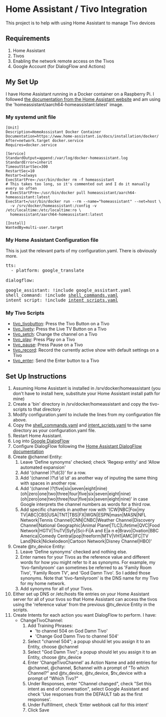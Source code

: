 # Home Assistant / Tivo Integration

This project is to help with using Home Assistant to manage Tivo devices

## Requirements

1. Home Assistant
1. Tivos
1. Enabling the network remote access on the Tivos
1. Google Account (for DialogFlow and Actions)

## My Set Up

I have Home Assistant running in a Docker container on a Raspberry Pi.  I followed [the documentation from the Home Assistant website](https://www.home-assistant.io/docs/installation/docker/) and am using the 'homeassistant/aarch64-homeassistant:latest' image.

### My systemd unit file
```
[Unit]
Description=HomeAsssistant Docker Container
Documentation=https://www.home-assistant.io/docs/installation/docker/
After=network.target docker.service
Requires=docker.service

[Service]
StandardOutput=append:/var/log/docker-homeassistant.log
StandardError=inherit
TimeoutStartSec=300
RestartSec=10
Restart=always
ExecStartPre=-/usr/bin/docker rm -f homeassistant
# This takes too long, so it's commented out and I do it manually every so often
# ExecStartPre=-/usr/bin/docker pull homeassistant/aarch64-homeassistant:latest
ExecStart=/usr/bin/docker run --rm --name="homeassistant" --net=host \
  -v /srv/docker/homeassistant:/config -v /etc/localtime:/etc/localtime:ro \
  homeassistant/aarch64-homeassistant:latest

[Install]
WantedBy=multi-user.target
```

### My Home Assistant Configuration file

This is just the relevant parts of my configuration.yaml.  There is obviously more.

<pre>
tts:
  - platform: google_translate

dialogflow:

google_assistant: !include google_assistant.yaml
shell_command: !include <a href="homeassistant/shell_commands.yaml">shell_commands.yaml</a>
intent_script: !include <a href="homeassistant/intent_scripts.yaml">intent_scripts.yaml</a>
</pre>

### My Tivo Scripts

* [tivo_tivobutton](tivo-scripts/tivo_tivobutton): Press the Tivo Button on a Tivo
* [tivo_livetv](tivo-scripts/tivo_livetv): Press the Live TV Button on a Tivo
* [tivo_setch](tivo-scripts/tivo_setch): Change the channel on a Tivo
* [tivo_play](tivo-scripts/tivo_play): Press Play on a Tivo
* [tivo_pause](tivo-scripts/tivo_pause): Press Pause on a Tivo
* [tivo_record](tivo-scripts/tivo_record): Record the currently active show with default settings on a Tivo
* [tivo_enter](tivo-scripts/tivo_enter): Send the Enter button to a Tivo

## Set Up Instructions

1. Assuming Home Assistant is installed in /srv/docker/homeassistant (you don't have to install here, substitute your Home Assistant install path for mine)
1. Create a 'bin' directory in /srv/docker/homeassistant and copy the tivo-scripts to that directory
1. Modify configuration.yaml to include the lines from my configuration file above.
1. Copy the [shell_commands.yaml](homeassistant/shell_commands.yaml) and [intent_scripts.yaml](homeassistant/intent_scripts.yaml) to the same directory as your configuration.yaml file.
1. Restart Home Assistant.
1. Log into [Google DialogFlow](https://dialogflow.cloud.google.com/)
1. Configure DialogFlow following the [Home Assistant DialogFlow documentation](https://www.home-assistant.io/integrations/dialogflow/)
1. Create @channel Entity:
   1. Leave 'Define synonyms' checked; check 'Regexp entity' and 'Allow automated expansion'
   1. Add '(channel )?\d{3}' for a row.
   1. Add '(channel )?\d \d \d' as another way of inputing the same thing with spaces in another row.
   1. Add '(channel )?(five|six|seven|eight|nine) (oh|zero|one|two|three|four|five|six|seven|eight|nine) (oh|zero|one|two|three|four|five|six|seven|eight|nine)' in case Google interprets the channel numbers as words for a third row.
   1. Add specific channels in another row with '(CW|NBC|Fox|my TV|ABC|CBS|USA|TNT|TBS|FX|WGN|ESPN|masn|MASN|NFL Network|Tennis Channel|CNN|CNBC|Weather Channel|Discovery Channel|National Geographic|Animal Planet|TLC|Lifetime|QVC|Food Network|HGTV|TruTV|Syfy|Sci-Fi|A and E|a n e|Bravo|Ovation|BBC America|Comedy Central|pop|freeform|MTV|VH1|AMC|IFC|TV Land|Nick|Nickelodeon|Cartoon Network|Disney Channel|HBO)'
1. Create @tv_device Entity:
   1. Leave 'Define synonyms' checked and nothing else.
   1. Enter names for your Tivos as the reference value and different words for how you might refer to it as synonyms.  For example, my 'tivo-familyroom' can sometimes be referred to as 'Family Room Tivo', 'Family Room TV', and 'God Damn Tivo'.  So I added those synonyms.  Note that 'tivo-familyroom' is the DNS name for my Tivo for my home network.
   1. Add synonyms for all of your Tivos.
1. Either set up DNS or /etc/hosts file entries on your Home Assistant server for all of your tivos so that Home Assistant can access the tivos using the 'reference value' from the previous @tv_device Entity in the scripts.
1. Create Intents for each action you want DialogFlow to perform.  I have:
   - ChangeTivoChannel:
     1. Add Training Phrases:
        - 'to channel 504 on God Damn Tivo'
        - 'Change God Damn Tivo to channel 504'
     1. Select "channel 504"; a popup should let you assign it to an Entity, choose @channel
     1. Select "God Damn Tivo"; a popup should let you assign it to an Entity, choose @tv_device
     1. Enter 'ChangeTivoChannel' as Action Name and add entries for @channel, @channel, $channel with a prompt of "To which Channel?" and @tv_device, @tv_device, $tv_device with a prompt of "Which Tivo?"
     1. Under Responses, enter "Channel changed", check "Set this intent as end of conversation", select Google Assistant and check 'Use responses from the DEFAULT tab as the first responses'.
     1. Under Fulfillment, check 'Enter webhook call for this intent'
     1. Click Save

